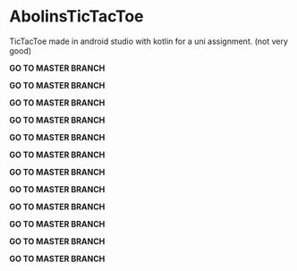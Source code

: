 # AbolinsTicTacToe
TicTacToe made in android studio with kotlin for a uni assignment. (not very good)

**GO TO MASTER BRANCH**

**GO TO MASTER BRANCH**

**GO TO MASTER BRANCH**

**GO TO MASTER BRANCH**

**GO TO MASTER BRANCH**

**GO TO MASTER BRANCH**

**GO TO MASTER BRANCH**

**GO TO MASTER BRANCH**

**GO TO MASTER BRANCH**

**GO TO MASTER BRANCH**

**GO TO MASTER BRANCH**

**GO TO MASTER BRANCH**

